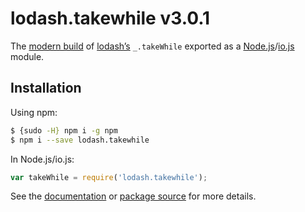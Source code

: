 # lodash.takewhile v3.0.1

The [modern build](https://github.com/lodash/lodash/wiki/Build-Differences) of [lodash’s](https://lodash.com/) `_.takeWhile` exported as a [Node.js](http://nodejs.org/)/[io.js](https://iojs.org/) module.

## Installation

Using npm:

```bash
$ {sudo -H} npm i -g npm
$ npm i --save lodash.takewhile
```

In Node.js/io.js:

```js
var takeWhile = require('lodash.takewhile');
```

See the [documentation](https://lodash.com/docs#takeWhile) or [package source](https://github.com/lodash/lodash/blob/3.0.1-npm-packages/lodash.takewhile) for more details.

